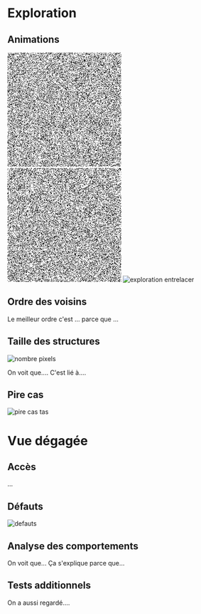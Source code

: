 # Exploration

## Animations

![exploration pile](exploration_aleatoire_pile.gif)
![exploration tas](exploration_aleatoire_tas.gif)
![exploration entrelacer](exploration_aleatoire_entrelacer.gif)

## Ordre des voisins

Le meilleur ordre c'est ...
parce que ...

## Taille des structures

![nombre pixels](nombre_pixels.png)

On voit que....
C'est lié à....

## Pire cas


![pire cas tas](pire_cas_tas.png)


# Vue dégagée

## Accès

...

## Défauts

![defauts](defauts.png)

## Analyse des comportements

On voit que...
Ça s'explique parce que...


## Tests additionnels

On a aussi regardé....
